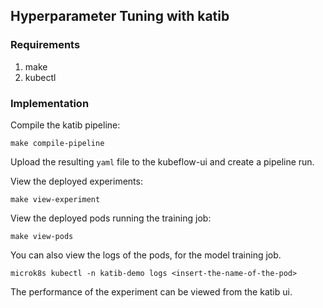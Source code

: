 ## **Hyperparameter Tuning with katib**  
  
### **Requirements**  
1. make  
2. kubectl
  
### **Implementation**  
Compile the katib pipeline:  
  
```  
make compile-pipeline  
```  
  
Upload the resulting `yaml` file to the kubeflow-ui and create a pipeline run.  
  
  
View the deployed experiments:  
  
```  
make view-experiment  
```  
  
View the deployed pods running the training job:  
  
```  
make view-pods  
```  
  
You can also view the logs of the pods, for the model training job.  
  
```  
microk8s kubectl -n katib-demo logs <insert-the-name-of-the-pod>  
```  
  
The performance of the experiment can be viewed from the katib ui.